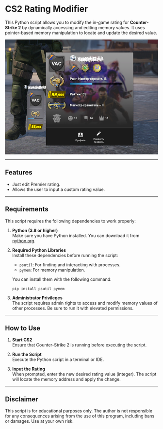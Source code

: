 # **CS2 Rating Modifier**

This Python script allows you to modify the in-game rating for **Counter-Strike 2** by dynamically accessing and editing memory values. It uses pointer-based memory manipulation to locate and update the desired value.

![CS2 Rating Example](images/rating.png)

---

## **Features**
- Just edit Premier rating.
- Allows the user to input a custom rating value.

---

## **Requirements**
This script requires the following dependencies to work properly:

1. **Python (3.8 or higher)**  
   Make sure you have Python installed. You can download it from [python.org](https://www.python.org/).

2. **Required Python Libraries**  
   Install these dependencies before running the script:
   - `psutil`: For finding and interacting with processes.
   - `pymem`: For memory manipulation.  

   You can install them with the following command:
   ```bash
   pip install psutil pymem
   ```

3. **Administrator Privileges**  
   The script requires admin rights to access and modify memory values of other processes. Be sure to run it with elevated permissions.

---

## **How to Use**
1. **Start CS2**  
   Ensure that Counter-Strike 2 is running before executing the script.

2. **Run the Script**  
   Execute the Python script in a terminal or IDE.

3. **Input the Rating**  
   When prompted, enter the new desired rating value (integer). The script will locate the memory address and apply the change.

---

## **Disclaimer**
This script is for educational purposes only. The author is not responsible for any consequences arising from the use of this program, including bans or damages. Use at your own risk.
